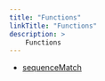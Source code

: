 ```yaml
---
title: "Functions"
linkTitle: "Functions"
description: >
    Functions
---
```


* [sequenceMatch](altinity-kb-sequencematch.md)



